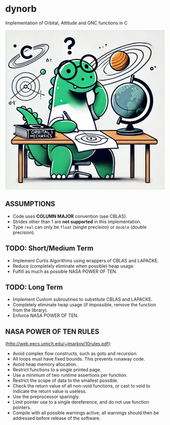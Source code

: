 # dynorb
Implementation of Orbital, Attitude and GNC functions in C

![Logo](https://github.com/alesca96/dynorb/blob/main/logo_v00.png)

## ASSUMPTIONS
 * Code uses **COLUMN MAJOR** convention (see CBLAS).
 * Strides other than 1 are **not supported** in this implementation.
 * Type `real` can only be `float` (single precision) or `double` (double precision).

## TODO: Short/Medium Term
 * Implement Curtis Algorithms using wrappers of CBLAS and LAPACKE.
 * Reduce (completely eliminate when possible) heap usage.
 * Fulfill as much as possible NASA POWER OF TEN.

## TODO: Long Term
 * Implement Custom subroutines to substitute CBLAS and LAPACKE.
 * Completely eliminate heap usage (if impossible, remove the function from the library).
 * Enforce NASA POWER OF TEN.

## NASA POWER OF TEN RULES
(http://web.eecs.umich.edu/~imarkov/10rules.pdf):
 * Avoid complex flow constructs, such as goto and recursion.
 * All loops must have fixed bounds. This prevents runaway code.
 * Avoid heap memory allocation.
 * Restrict functions to a single printed page.
 * Use a minimum of two runtime assertions per function.
 * Restrict the scope of data to the smallest possible.
 * Check the return value of all non-void functions, or cast to void to indicate the return value is useless.
 * Use the preprocessor sparingly.
 * Limit pointer use to a single dereference, and do not use function pointers.
 * Compile with all possible warnings active; all warnings should then be addressed before release of the software.
